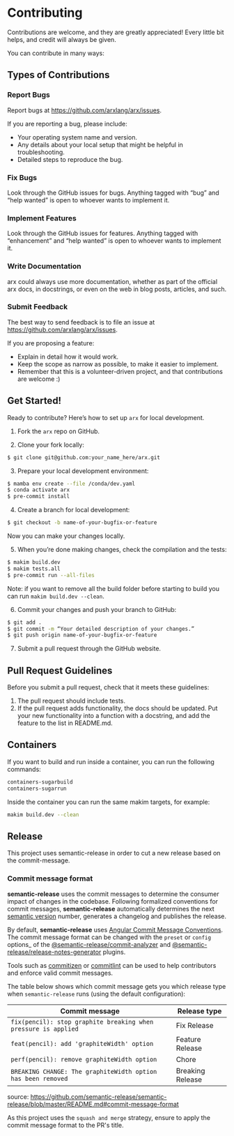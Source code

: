 # Contributing

Contributions are welcome, and they are greatly appreciated! Every
little bit helps, and credit will always be given.

You can contribute in many ways:

## Types of Contributions

### Report Bugs

Report bugs at https://github.com/arxlang/arx/issues.

If you are reporting a bug, please include:

  - Your operating system name and version.
  - Any details about your local setup that might be helpful in
    troubleshooting.
  - Detailed steps to reproduce the bug.

### Fix Bugs

Look through the GitHub issues for bugs. Anything tagged with “bug” and
“help wanted” is open to whoever wants to implement it.

### Implement Features

Look through the GitHub issues for features. Anything tagged with
“enhancement” and “help wanted” is open to whoever wants to implement
it.

### Write Documentation

arx could always use more documentation,
whether as part of the official arx docs,
in docstrings, or even on the web in blog posts, articles, and such.

### Submit Feedback

The best way to send feedback is to file an issue at
https://github.com/arxlang/arx/issues.

If you are proposing a feature:

  - Explain in detail how it would work.
  - Keep the scope as narrow as possible, to make it easier to
    implement.
  - Remember that this is a volunteer-driven project, and that
    contributions are welcome :)

## Get Started!

Ready to contribute? Here’s how to set up `arx` for local development.

1.  Fork the `arx` repo on GitHub.

2.  Clone your fork locally:
```bash
$ git clone git@github.com:your_name_here/arx.git
```

3.  Prepare your local development environment:
```bash
$ mamba env create --file /conda/dev.yaml
$ conda activate arx
$ pre-commit install
```

4.  Create a branch for local development:
```bash
$ git checkout -b name-of-your-bugfix-or-feature
```
Now you can make your changes locally.

5.  When you’re done making changes, check the compilation and the tests:

```bash
$ makim build.dev
$ makim tests.all
$ pre-commit run --all-files
```

Note: if you want to remove all the build folder before starting to build
you can run `makim build.dev --clean`.

6.  Commit your changes and push your branch to GitHub:
```bash
$ git add .
$ git commit -m “Your detailed description of your changes.”
$ git push origin name-of-your-bugfix-or-feature
```

7.  Submit a pull request through the GitHub website.

## Pull Request Guidelines

Before you submit a pull request, check that it meets these guidelines:

1.  The pull request should include tests.
2.  If the pull request adds functionality, the docs should be updated.
    Put your new functionality into a function with a docstring, and add
    the feature to the list in README.md.


## Containers

If you want to build and run inside a container, you can run the following
commands:

```bash
containers-sugarbuild
containers-sugarrun
```

Inside the container you can run the same makim targets, for example:

```bash
makim build.dev --clean
```

## Release

This project uses semantic-release in order to cut a new release
based on the commit-message.

### Commit message format

**semantic-release** uses the commit messages to determine the consumer
impact of changes in the codebase. Following formalized conventions for
commit messages, **semantic-release** automatically determines the next
[semantic version](https://semver.org) number, generates a changelog and
publishes the release.

By default, **semantic-release** uses [Angular Commit Message
Conventions](https://github.com/angular/angular/blob/master/CONTRIBUTING.md#-commit-message-format).
The commit message format can be changed with the `preset` or `config`
options\_ of the
[@semantic-release/commit-analyzer](https://github.com/semantic-release/commit-analyzer#options)
and
[@semantic-release/release-notes-generator](https://github.com/semantic-release/release-notes-generator#options)
plugins.

Tools such as [commitizen](https://github.com/commitizen/cz-cli) or
[commitlint](https://github.com/conventional-changelog/commitlint) can
be used to help contributors and enforce valid commit messages.

The table below shows which commit message gets you which release type
when `semantic-release` runs (using the default configuration):

| Commit message                                                 | Release type     |
|----------------------------------------------------------------|------------------|
| `fix(pencil): stop graphite breaking when pressure is applied` | Fix Release      |
| `feat(pencil): add 'graphiteWidth' option`                     | Feature Release  |
| `perf(pencil): remove graphiteWidth option`                    | Chore            |
| `BREAKING CHANGE: The graphiteWidth option has been removed`   | Breaking Release |

source:
<https://github.com/semantic-release/semantic-release/blob/master/README.md#commit-message-format>

As this project uses the `squash and merge` strategy, ensure to apply
the commit message format to the PR's title.
